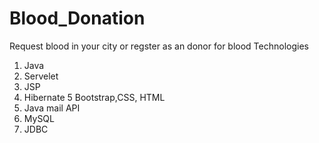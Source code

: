 # Blood_Donation
Request blood in your city or regster as an donor for blood
Technologies
1. Java
2. Servelet
3. JSP
4. Hibernate
5  Bootstrap,CSS, HTML
5. Java mail API
6. MySQL
7. JDBC
